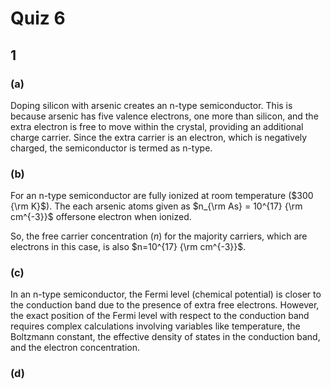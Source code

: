 # Quiz 6

## 1

### (a)

Doping silicon with arsenic creates an n-type semiconductor. This is because arsenic has five valence electrons, one more than silicon, and the extra electron is free to move within the crystal, providing an additional charge carrier. Since the extra carrier is an electron, which is negatively charged, the semiconductor is termed as n-type.

### (b)

For an n-type semiconductor are fully ionized at room temperature ($300 {\rm K}$). The each arsenic atoms given as $n_{\rm As} = 10^{17} {\rm cm^{-3}}$ offersone electron when ionized.

So, the free carrier concentration ($n$) for the majority carriers, which are electrons in this case, is also $n=10^{17} {\rm cm^{-3}}$.

### (c)



In an n-type semiconductor, the Fermi level (chemical potential) is closer to the conduction band due to the presence of extra free electrons. However, the exact position of the Fermi level with respect to the conduction band requires complex calculations involving variables like temperature, the Boltzmann constant, the effective density of states in the conduction band, and the electron concentration.

### (d)
